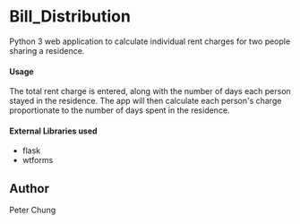 # Bill_Distribution

Python 3 web application to calculate individual rent charges for two people sharing a residence.

#### Usage
The total rent charge is entered, along with the number of days each person stayed in the residence.  The app will then calculate each person's charge proportionate to the number of days spent in the residence.

#### External Libraries used
- flask
- wtforms


## Author
Peter Chung
